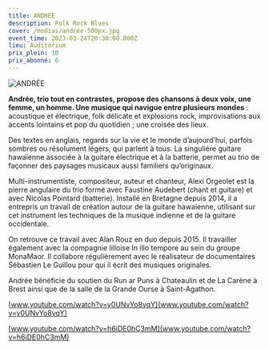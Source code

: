 ```yaml
---
title: ANDRÉE
description: Folk Rock Blues
cover: /medias/andrée-500px.jpg
event_time: 2023-03-24T20:30:00.000Z
lieu: Auditorium
prix_plein: 10
prix_abonné: 6
---
```

![ANDRÉE](/medias/andrée-500px.jpg)

**Andrée, trio tout en contrastes, propose des chansons à deux voix, une femme, un homme. Une musique qui navigue entre plusieurs mondes** : acoustique et électrique, folk délicate et explosions rock, improvisations aux accents lointains et pop du quotidien ; une croisée des lieux. 

Des textes en anglais, regards sur la vie et le monde d’aujourd’hui, parfois sombres ou résolument légers, qui parlent à tous. La singulière guitare hawaïenne associée à la guitare électrique et à la batterie, permet au trio de façonner des paysages musicaux aussi familiers qu’originaux.

Multi-instrumentiste, compositeur, auteur et chanteur, Alexi Orgeolet est la pierre angulaire du trio formé avec Faustine Audebert (chant et guitare) et avec Nicolas Pointard (batterie). Installé en Bretagne depuis 2014, il a entrepris un travail de création autour de la guitare hawaïenne, utilisant sur cet instrument les techniques de la musique indienne et de la guitare occidentale.

On retrouve ce travail avec Alan Rouz en duo depuis 2015. Il travailler également avec la compagnie lilloise In illo tempore au sein du groupe MonaMaor. Il collabore régulièrement avec le réalisateur de documentaires Sébastien Le Guillou pour qui il écrit des musiques originales.

Andrée bénéficie du soutien du Run ar Puns à Chateaulin et de La Carène à Brest ainsi que de la salle de la Grande Ourse à Saint-Agathon.

[www.youtube.com/watch?v=y0UNvYo8vqY](www.youtube.com/watch?v=y0UNvYo8vqY)

[www.youtube.com/watch?v=h6iDE0hC3mM](www.youtube.com/watch?v=h6iDE0hC3mM)